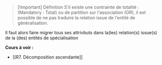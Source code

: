 >[!important] Définition
>S'il existe une contrainte de totalité : (Mandatory : Total) ou de partition sur l'association (OR), il est possible de ne pas traduire la relation issue de l'entité de généralisation.
> 
Il faut alors faire migrer tous ses attrivbuts dans la(les) relation(s) issue(s) de la (des) entités de spécialisation

**Cours à voir :**
- [[R7. Décomposition ascendante]]
